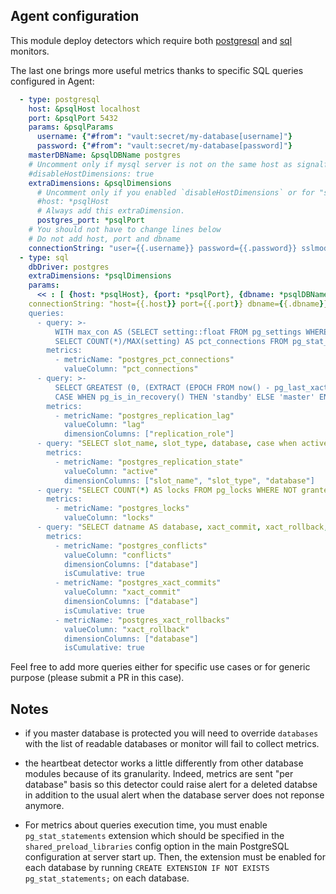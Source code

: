 ## Agent configuration

This module deploy detectors which require both [postgresql](https://docs.signalfx.com/en/latest/integrations/agent/monitors/postgresql.html) and [sql](https://docs.signalfx.com/en/latest/integrations/agent/monitors/sql.html) monitors.

The last one brings more useful metrics thanks to specific SQL queries configured in Agent:

```yaml
  - type: postgresql
    host: &psqlHost localhost
    port: &psqlPort 5432
    params: &psqlParams
      username: {"#from": "vault:secret/my-database[username]"}
      password: {"#from": "vault:secret/my-database[password]"}
    masterDBName: &psqlDBName postgres
    # Uncomment only if mysql server is not on the same host as signalfx agent
    #disableHostDimensions: true
    extraDimensions: &psqlDimensions
      # Uncomment only if you enabled `disableHostDimensions` or for "serverless" mode.
      #host: *psqlHost
      # Always add this extraDimension.
      postgres_port: *psqlPort
    # You should not have to change lines below
    # Do not add host, port and dbname
    connectionString: "user={{.username}} password={{.password}} sslmode=disable"
  - type: sql
    dbDriver: postgres
    extraDimensions: *psqlDimensions
    params:
      << : [ {host: *psqlHost}, {port: *psqlPort}, {dbname: *psqlDBName}, *psqlParams ]
    connectionString: "host={{.host}} port={{.port}} dbname={{.dbname}} user={{.username}} password={{.password}} sslmode=disable"
    queries:
      - query: >-
          WITH max_con AS (SELECT setting::float FROM pg_settings WHERE name = 'max_connections')
          SELECT COUNT(*)/MAX(setting) AS pct_connections FROM pg_stat_activity, max_con;
        metrics:
          - metricName: "postgres_pct_connections"
            valueColumn: "pct_connections"
      - query: >-
          SELECT GREATEST (0, (EXTRACT (EPOCH FROM now() - pg_last_xact_replay_timestamp()))) AS lag,
          CASE WHEN pg_is_in_recovery() THEN 'standby' ELSE 'master' END AS replication_role;
        metrics:
          - metricName: "postgres_replication_lag"
            valueColumn: "lag"
            dimensionColumns: ["replication_role"]
      - query: "SELECT slot_name, slot_type, database, case when active then 1 else 0 end AS active FROM pg_replication_slots;"
        metrics:
          - metricName: "postgres_replication_state"
            valueColumn: "active"
            dimensionColumns: ["slot_name", "slot_type", "database"]
      - query: "SELECT COUNT(*) AS locks FROM pg_locks WHERE NOT granted;"
        metrics:
          - metricName: "postgres_locks"
            valueColumn: "locks"
      - query: "SELECT datname AS database, xact_commit, xact_rollback, conflicts FROM pg_stat_database;"
        metrics:
          - metricName: "postgres_conflicts"
            valueColumn: "conflicts"
            dimensionColumns: ["database"]
            isCumulative: true
          - metricName: "postgres_xact_commits"
            valueColumn: "xact_commit"
            dimensionColumns: ["database"]
            isCumulative: true
          - metricName: "postgres_xact_rollbacks"
            valueColumn: "xact_rollback"
            dimensionColumns: ["database"]
            isCumulative: true
```

Feel free to add more queries either for specific use cases or for generic purpose (please submit a PR in this case).

## Notes

* if you master database is protected you will need to override `databases` with the list of readable databases
or monitor will fail to collect metrics.

* the heartbeat detector works a little differently from other database modules because of its granularity.
Indeed, metrics are sent "per database" basis so this detector could raise alert for a deleted databse
in addition to the usual alert when the database server does not reponse anymore.

* For metrics about queries execution time, you must enable `pg_stat_statements` extension which should be specified 
in the `shared_preload_libraries` config option in the main PostgreSQL configuration at server start up. Then, the 
extension must be enabled for each database by running `CREATE EXTENSION IF NOT EXISTS pg_stat_statements;` on each database.
